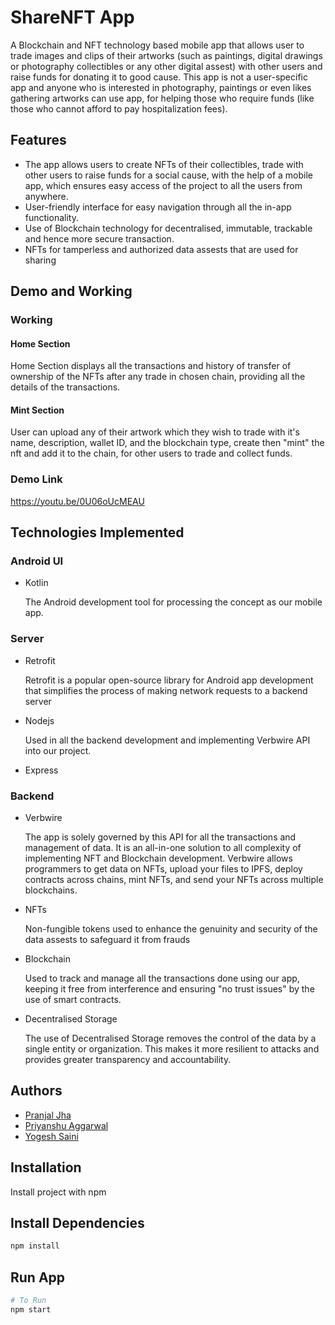 
# ShareNFT App

A Blockchain and NFT technology based mobile app that allows user to trade images and clips of their artworks (such as paintings, digital drawings or photography collectibles or any other digital assest) with other users and raise funds for donating it to good cause. This app is not a user-specific app and anyone who is interested in photography, paintings or even likes gathering artworks can use app, for helping those who require funds (like those who cannot afford to pay hospitalization fees).
## Features

- The app allows users to create NFTs of their collectibles, trade with other users to raise funds for a social cause, with the help of a mobile app, which ensures easy access of the project to all the users from anywhere.
-  User-friendly interface for easy navigation through all the in-app functionality.
- Use of Blockchain technology for decentralised, immutable, trackable and hence more secure transaction.
- NFTs for tamperless and authorized data assests that are used for sharing
## Demo and Working

### Working

#### Home Section
Home Section displays all the transactions and history of transfer of ownership of the NFTs after any trade in chosen chain, providing all the details of the transactions.

#### Mint Section
User can upload any of their artwork which they wish to trade with it's name, description, wallet ID, and the blockchain type, create then "mint" the nft and add it to the chain, for other users to trade and collect funds.


### Demo Link

https://youtu.be/0U06oUcMEAU
## Technologies Implemented

### Android UI 

- Kotlin

    The Android development tool for processing the concept as our mobile app.

### Server

- Retrofit

    Retrofit is a popular open-source library for Android app development that simplifies the process of making network requests to a backend server

- Nodejs

    Used in all the backend development and implementing Verbwire API into our project.

- Express

### Backend

- Verbwire

    The app is solely governed by this API for all the transactions and management of data. It is an all-in-one solution to all complexity of implementing NFT and Blockchain development. Verbwire allows programmers to get data on NFTs, upload your files to IPFS, deploy contracts across chains, mint NFTs, and send your NFTs across multiple blockchains.

- NFTs

    Non-fungible tokens used to enhance the genuinity and security of the data assests to safeguard it from frauds

- Blockchain

    Used to track and manage all the transactions done using our app, keeping it free from interference and ensuring "no trust issues" by the use of smart contracts.

- Decentralised Storage

    The use of Decentralised Storage removes the control of the data by a single entity or organization. This makes it more resilient to attacks and provides greater transparency and accountability.
## Authors

- [Pranjal Jha](https://github.com/PraneGIT)
- [Priyanshu Aggarwal](https://github.com/AgPriyanshu18)
- [Yogesh Saini](https://github.com/Ykumar1415)
## Installation

Install project with npm



## Install Dependencies

```bash
npm install
```

## Run App

```bash
# To Run
npm start

```
